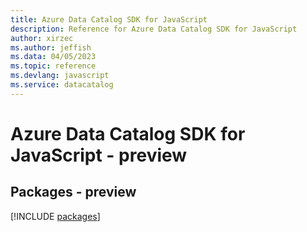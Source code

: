 ```yaml
---
title: Azure Data Catalog SDK for JavaScript
description: Reference for Azure Data Catalog SDK for JavaScript
author: xirzec
ms.author: jeffish
ms.data: 04/05/2023
ms.topic: reference
ms.devlang: javascript
ms.service: datacatalog
---
```

# Azure Data Catalog SDK for JavaScript - preview
## Packages - preview
[!INCLUDE [packages](data-catalog-index.md)]